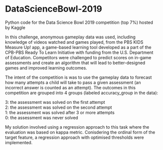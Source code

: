 # DataScienceBowl-2019
Python code for the Data Science Bowl 2019 competition (top 7%) hosted by Kaggle

In this challenge, anonymous gameplay data was used, including knowledge of videos watched and games played, 
from the PBS KIDS Measure Up! app, a game-based learning tool developed as a part of the CPB-PBS Ready To Learn Initiative
with funding from the U.S. Department of Education. 
Competitors were challenged to predict scores on in-game assessments and create an algorithm that will lead to better-designed 
games and improved learning outcomes.

The intent of the competition is was to use the gameplay data to forecast how many attempts a child will take to pass a given
assessment (an incorrect answer is counted as an attempt). The outcomes in this competition are grouped into 4 groups 
(labeled accuracy_group in the data):

3: the assessment was solved on the first attempt<br/>
2: the assessment was solved on the second attempt<br/>
1: the assessment was solved after 3 or more attempts<br/>
0: the assessment was never solved<br/>

My solution involved using a regression approach to this task where the evaluation was based on kappa metric. 
Conisdering the ordinal form of the target feature, a regression approach with optimised thresholds were implemented.
